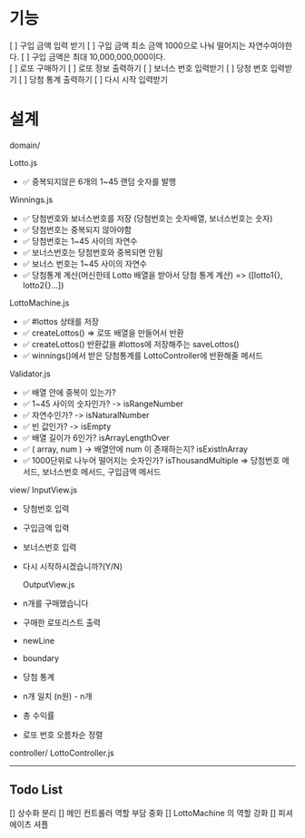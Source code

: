 # 기능

[ ] 구입 금액 입력 받기
[ ] 구입 금액 최소 금액 1000으로 나눠 떨어지는 자연수여야한다.
[ ] 구입 금액은 최대 10,000,000,000이다.  
[ ] 로또 구매하기
[ ] 로또 정보 출력하기
[ ] 보너스 번호 입력받기
[ ] 당청 번호 입력받기
[ ] 당첨 통계 출력하기
[ ] 다시 시작 입력받기

# 설계

domain/

Lotto.js

- ✅ 중복되지않은 6개의 1~45 랜덤 숫자를 발행

Winnings.js

- ✅ 당첨번호와 보너스번호를 저장 (당첨번호는 숫자배열, 보너스번호는 숫자)
- ✅ 당첨번호는 중복되지 않아야함
- ✅ 당첨번호는 1~45 사이의 자연수
- ✅ 보너스번호는 당첨번호와 중복되면 안됨
- ✅ 보너스 번호는 1~45 사이의 자연수
- ✅ 당첨통계 계산(머신한테 Lotto 배열을 받아서 당첨 통계 계산) => ([lotto1{}, lotto2{}...])

LottoMachine.js

- ✅ #lottos 상태를 저장
- ✅ createLottos() => 로또 배열을 만들어서 반환
- ✅ createLottos() 반환값을 #lottos에 저장해주는 saveLottos()
- ✅ winnings()에서 받은 당첨통계를 LottoController에 반환해줄 메서드

Validator.js

- ✅ 배열 안에 중복이 있는가?
- ✅ 1~45 사이의 숫자인가? -> isRangeNumber
- ✅ 자연수인가? -> isNaturalNumber
- ✅ 빈 값인가? -> isEmpty
- ✅ 배열 길이가 6인가? isArrayLengthOver
- ✅ ( array, num ) -> 배열안에 num 이 존재하는지? isExistInArray
- ✅ 1000단위로 나누어 떨어지는 숫자인가? isThousandMultiple
  => 당첨번호 메서드, 보너스번호 메서드, 구입금액 메서드

view/
InputView.js

- 당첨번호 입력
- 구입금액 입력
- 보너스번호 입력
- 다시 시작하시겠습니까?(Y/N)

  OutputView.js

- n개를 구매했습니다
- 구매한 로또리스트 출력
- newLine
- boundary
- 당첨 통계
- n개 일치 (n원) - n개
- 총 수익률
- 로또 번호 오름차순 정렬

controller/
LottoController.js

---

## Todo List

[] 상수화 분리
[] 메인 컨트롤러 역할 부담 중화
[] LottoMachine 의 역할 강화
[] 피셔 에이츠 셔플
